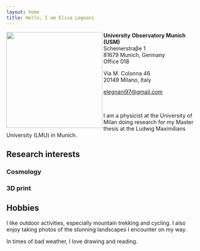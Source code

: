 ```yaml
---
layout: home
title: Hello, I am Elisa Legnani
---
```



<img class="circular-img" align="left" width=250 src="https://user-images.githubusercontent.com/62106779/137625586-57dcda5d-302e-4226-bc19-102b6a67537b.jpg"/>


**University Observatory Munich (USM)** <br>
Scheinerstraβe 1 <br>
81679 Munich, Germany <br>
Office 018

Via M. Colonna 46 <br>
20149 Milano, Italy

[elegnani97@gmail.com](mailto:elegnani97@gmail.com)

<br>

I am a physicist at the University of Milan doing research for my Master thesis at the Ludwig Maximilians University (LMU) in Munich.

## Research interests

### Cosmology

### 3D print

## Hobbies

I like outdoor activities, especially mountain trekking and cycling. I also enjoy taking photos of the stunning landscapes I encounter on my way.

In times of bad weather, I love drawing and reading.
